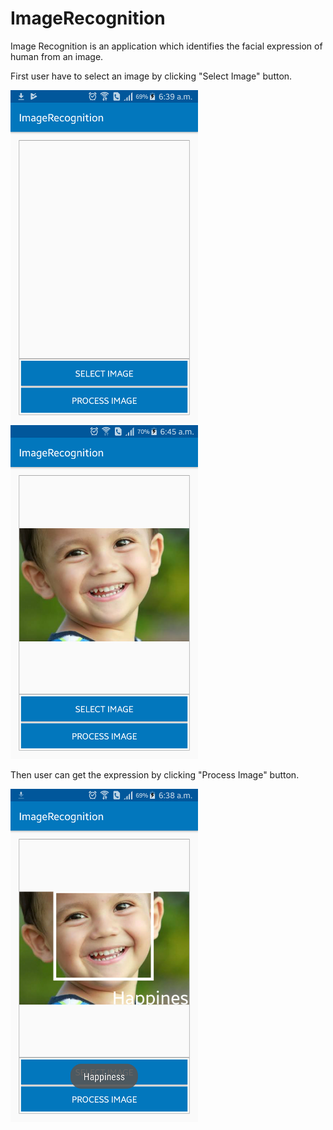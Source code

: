 # ImageRecognition
Image Recognition is an application which identifies the facial expression of human from an image.

First user have to select an image by clicking "Select Image" button.

<img src="Images/Home.png" width="300" />

<img src="Images/Select.png" width="300" />

Then user can get the expression by clicking "Process Image" button.

<img src="Images/Expression.png" width="300" />
